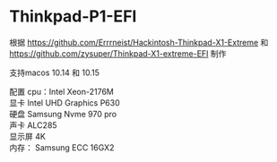 # Thinkpad-P1-EFI

根据 https://github.com/Errrneist/Hackintosh-Thinkpad-X1-Extreme 和 https://github.com/zysuper/Thinkpad-X1-extreme-EFI 制作

支持macos 10.14 和 10.15

配置 cpu：Intel Xeon-2176M  
    显卡 Intel UHD Graphics P630  
    硬盘 Samsung Nvme 970 pro  
    声卡 ALC285  
    显示屏 4K  
    内存： Samsung ECC 16GX2  
    
